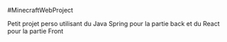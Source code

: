 #MinecraftWebProject 

Petit projet perso utilisant du Java Spring pour la partie back et du React pour la partie Front
